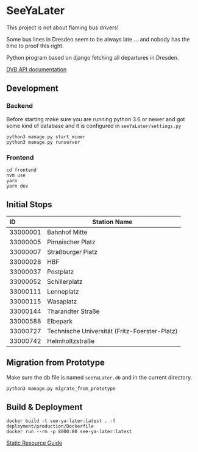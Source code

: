 # SeeYaLater

This project is not about flaming bus drivers!

Some bus lines in Dresden seem to be always late ...
and nobody has the time to proof this right.

Python program based on django fetching all departures in Dresden.

[DVB API documentation](https://github.com/kiliankoe/vvo/blob/master/documentation/webapi.md)

## Development

### Backend

Before starting make sure you are running python 3.6 or newer and got some kind of database and it is configured in `seeYaLater/settings.py`

```
python3 manage.py start_miner
python3 manage.py runserver
```

### Frontend

```
cd frontend
nvm use
yarn
yarn dev
```

## Initial Stops

| ID       | Station Name                                  |
| :------- | --------------------------------------------- |
| 33000001 | Bahnhof Mitte                                 |
| 33000005 | Pirnaischer Platz                             |
| 33000007 | Straßburger Platz                             |
| 33000028 | HBF                                           |
| 33000037 | Postplatz                                     |
| 33000052 | Schillerplatz                                 |
| 33000111 | Lenneplatz                                    |
| 33000115 | Wasaplatz                                     |
| 33000144 | Tharandter Straße                             | 
| 33000588 | Elbepark                                      | 
| 33000727 | Technische Universität (Fritz-Foerster-Platz) |
| 33000742 | Helmholtzstraße                               |


## Migration from Prototype

Make sure the db file is named `seeYaLater.db` and in the current directory.

```
python3 manage.py migrate_from_prototype
```

## Build & Deployment

```
docker build -t see-ya-later:latest . -f deployment/production/Dockerfile
docker run --rm -p 8000:80 see-ya-later:latest
```

[Static Resource Guide](https://docs.djangoproject.com/en/2.1/howto/static-files/)
